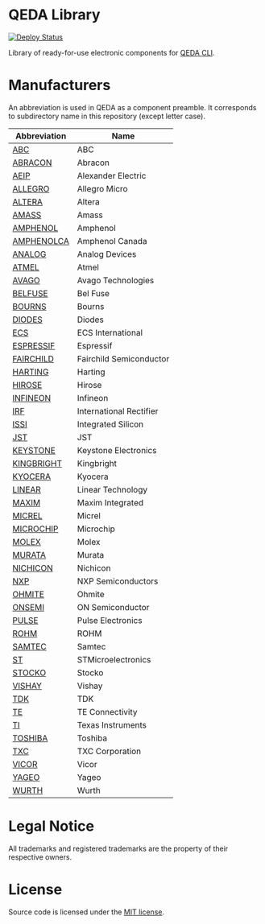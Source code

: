 # QEDA Library

[![Deploy Status](https://github.com/qeda/lib/workflows/Deploy/badge.svg)](https://github.com/qeda/lib/actions?query=workflow%3ADeploy)

Library of ready-for-use electronic components for [QEDA CLI](https://github.com/qeda/qeda-cli).

# Manufacturers

An abbreviation is used in QEDA as a component preamble. It corresponds to subdirectory name in this repository (except letter case).

|       Abbreviation       |          Name           |
| ------------------------ | ----------------------- |
| [ABC](abc)               | ABC                     |
| [ABRACON](abracon)       | Abracon                 |
| [AEIP](aeip)             | Alexander Electric      |
| [ALLEGRO](allegro)       | Allegro Micro           |
| [ALTERA](altera)         | Altera                  |
| [AMASS](amass)           | Amass                   |
| [AMPHENOL](amphenol)     | Amphenol                |
| [AMPHENOLCA](amphenolca) | Amphenol Canada         |
| [ANALOG](analog)         | Analog Devices          |
| [ATMEL](atmel)           | Atmel                   |
| [AVAGO](avago)           | Avago Technologies      |
| [BELFUSE](belfuse)       | Bel Fuse                |
| [BOURNS](bourns)         | Bourns                  |
| [DIODES](diodes)         | Diodes                  |
| [ECS](ecs)               | ECS International       |
| [ESPRESSIF](espressif)   | Espressif               |
| [FAIRCHILD](fairchild)   | Fairchild Semiconductor |
| [HARTING](harting)       | Harting                 |
| [HIROSE](hirose)         | Hirose                  |
| [INFINEON](infineon)     | Infineon                |
| [IRF](irf)               | International Rectifier |
| [ISSI](issi)             | Integrated Silicon      |
| [JST](jst)               | JST                     |
| [KEYSTONE](keystone)     | Keystone Electronics    |
| [KINGBRIGHT](kingbright) | Kingbright              |
| [KYOCERA](kyocera)       | Kyocera                 |
| [LINEAR](linear)         | Linear Technology       |
| [MAXIM](maxim)           | Maxim Integrated        |
| [MICREL](micrel)         | Micrel                  |
| [MICROCHIP](microchip)   | Microchip               |
| [MOLEX](molex)           | Molex                   |
| [MURATA](murata)         | Murata                  |
| [NICHICON](nichicon)     | Nichicon                |
| [NXP](nxp)               | NXP Semiconductors      |
| [OHMITE](ohmite)         | Ohmite                  |
| [ONSEMI](onsemi)         | ON Semiconductor        |
| [PULSE](pulse)           | Pulse Electronics       |
| [ROHM](rohm)             | ROHM                    |
| [SAMTEC](samtec)         | Samtec                  |
| [ST](st)                 | STMicroelectronics      |
| [STOCKO](stocko)         | Stocko                  |
| [VISHAY](vishay)         | Vishay                  |
| [TDK](tdk)               | TDK                     |
| [TE](te)                 | TE Connectivity         |
| [TI](ti)                 | Texas Instruments       |
| [TOSHIBA](toshiba)       | Toshiba                 |
| [TXC](txc)               | TXC Corporation         |
| [VICOR](vicor)           | Vicor                   |
| [YAGEO](yageo)           | Yageo                   |
| [WURTH](wurth)           | Wurth                   |

# Legal Notice

All trademarks and registered trademarks are the property of their respective owners.

# License

Source code is licensed under the [MIT license](LICENSE).
